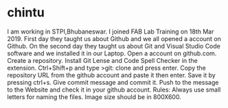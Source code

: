 # chintu
I am working in STPI,Bhubaneswar.
I joined FAB Lab Training on 18th Mar 2019.
First day they taught us about Github and we all opened a account on Github.
On the second day they taught us about Git and Visual Studio Code software and we installed it in our Laptop.
Open a account on github.com.
Create a repository.
Install Git Lense and Code Spell Checker in the extension.
Ctrl+Shift+p and type >git: clone and press enter.
Copy the repository URL from the github account and paste it then enter.
Save it by pressing ctrl+s.
Give commit message and commit it.
Push to the message to the Website and check it in your github account.
Rules: Always use small letters for naming the files.
Image size should be in 800X600.

